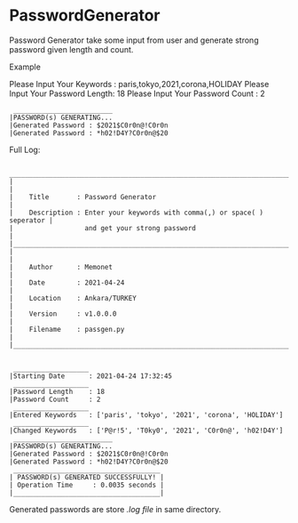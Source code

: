 # PasswordGenerator
Password Generator take some input from user and generate strong password given length and count.

Example

Please Input Your Keywords       : paris,tokyo,2021,corona,HOLIDAY
Please Input Your Password Length: 18
Please Input Your Password Count : 2

     _________________________
    |PASSWORD(s) GENERATING...
    |Generated Password : $2021$C0r0n@!C0r0n
    |Generated Password : *h02!D4Y?C0r0n@$20
    
Full Log:

     __________________________________________________________________________
    |                                                                          |
    |    Title       : Password Generator                                      |
    |    Description : Enter your keywords with comma(,) or space( ) seperator |
    |                  and get your strong password                            |
    |__________________________________________________________________________|
    |                                                                          |
    |    Author      : Memonet                                                 |
    |    Date        : 2021-04-24                                              |
    |    Location    : Ankara/TURKEY                                           |
    |    Version     : v1.0.0.0                                                |
    |    Filename    : passgen.py                                              |
    |__________________________________________________________________________|


     ___________________
    |Starting Date      : 2021-04-24 17:32:45
     ___________________
    |Password Length    : 18
    |Password Count     : 2
     ___________________
    |Entered Keywords   : ['paris', 'tokyo', '2021', 'corona', 'HOLIDAY']
     ___________________
    |Changed Keywords   : ['P@r!5', 'T0ky0', '2021', 'C0r0n@', 'h02!D4Y']
     _________________________
    |PASSWORD(s) GENERATING...
    |Generated Password : $2021$C0r0n@!C0r0n
    |Generated Password : *h02!D4Y?C0r0n@$20
     _____________________________________
    | PASSWORD(s) GENERATED SUCCESSFULLY! |
    | Operation Time     : 0.0035 seconds |
    |_____________________________________|

Generated passwords are store *.log file* in same directory.
